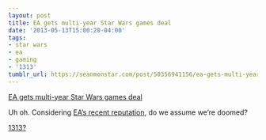 ```yaml
---
layout: post
title: EA gets multi-year Star Wars games deal
date: '2013-05-13T15:00:20-04:00'
tags:
- star wars
- ea
- gaming
- '1313'
tumblr_url: https://seanmonstar.com/post/50356941156/ea-gets-multi-year-star-wars-games-deal
---
```

[EA gets multi-year Star Wars games deal](http://news.ea.com/press-release/company-news/walt-disney-company-and-ea-announce-multi-year-star-wars-games-agreement)  

Uh oh. Considering [EA’s recent reputation](http://nerdreactor.com/2013/04/16/ea-youre-breaking-my-heart/), do we assume we’re doomed?

[1313?](http://seanmonstar.com/blog/2013-04-03-disney-closes-lucasarts-cancels-star-wars-1313/)

